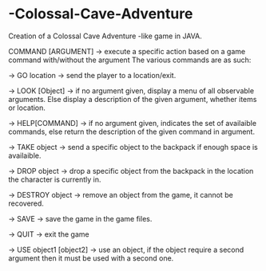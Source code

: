 # -Colossal-Cave-Adventure
Creation of a  Colossal Cave Adventure -like game in JAVA.

COMMAND [ARGUMENT] -> execute a specific action based on a game command with/without the argument
The various commands are as such:

-> GO location -> send the player to a location/exit.

-> LOOK [Object] -> if no argument given, display a menu of all observable arguments. Else display a description of the given argument, whether items or location.

-> HELP[COMMAND] -> if no argument given, indicates the set of availaible commands, else return the description of the given command in argument.

-> TAKE object -> send a specific object to the backpack if enough space is availaible.

-> DROP object -> drop a specific object from the backpack in the location the character is currently in.

-> DESTROY object -> remove an object from the game, it cannot be recovered.

-> SAVE -> save the game in the game files.

-> QUIT -> exit the game

-> USE object1 [object2] -> use an object, if the object require a second argument then it must be used with
a second one. 
